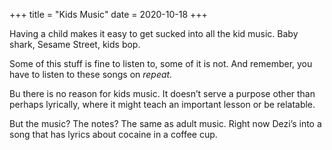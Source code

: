 +++
title = "Kids Music"
date = 2020-10-18
+++

Having a child makes it easy to get sucked into all the kid music. Baby shark, Sesame Street, kids bop. 

Some of this stuff is fine to listen to, some of it is not. And remember, you have to listen to these songs on _repeat._ 

Bu there is no reason for kids music. It doesn’t serve a purpose other than perhaps lyrically, where it might teach an important lesson or be relatable. 

But the music? The notes? The same as adult music. Right now Dezi’s into a song that has lyrics about cocaine in a coffee cup.